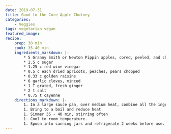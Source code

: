 ```yaml
---
date: 2019-07-31
title: Good to the Core Apple Chutney
categories:
    - Veggies
tags: vegetarian vegan
featured_image: 
recipe:
    prep: 30 min 
    cook: 35-40 min
    ingredients_markdown: |-
        * 5 Granny Smith or Newton Pippin apples, cored, peeled, and chopped
        * 2.5 c sugar
        * 1.25 c red wine vinegar
        * 0.5 c each dried apricots, peaches, pears chopped
        * 0.33 c golden raisins
        * 6 garlic cloves, minced
        * 1 T grated, fresh ginger
        * 2 t salt
        * 0.75 t cayenne
    directions_markdown: |-
        1. In a large sauce pan, over medium heat, combine all the ingredients.
        1. Bring to a boil and reduce heat
        1. Simmer 35 - 40 min, stirring often
        1. Cool to room temperature.
        1. Spoon into canning jars and refrigerate 2 weeks before use.
---
```

